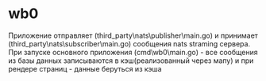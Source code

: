 # wb0

Приложение отправляет (third_party\nats\publisher\main.go)
и принимает (third_party\nats\subscriber\main.go) сообщения nats straming сервера.
При запуске основного приложения (cmd\wb0\main.go) - все сообщения из базы данных записываются в кэш(реализованный через мапу) и при рендере страниц - данные беруться из кэша
